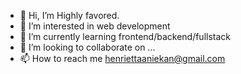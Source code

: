 - 👋 Hi, I’m Highly favored.
- 👀 I’m interested in web development
- 🌱 I’m currently learning frontend/backend/fullstack
- 💞️ I’m looking to collaborate on ...
- 📫 How to reach me henriettaaniekan@gmail.com

<!---
Henrietta-Sahm/Henrietta-Sahm is a ✨ special ✨ repository because its `README.md` (this file) appears on your GitHub profile.
You can click the Preview link to take a look at your changes.
--->
